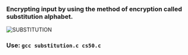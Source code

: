 <h3> Encrypting input by using the method of encryption called substitution alphabet. </h3>

![SUBSTITUTION](https://user-images.githubusercontent.com/77325667/138549796-476b5f06-37f6-4b8b-9d31-3113d7b99739.png)


<h3>  Use: <code>gcc substitution.c cs50.c </code> </h3>
